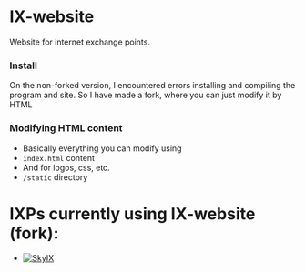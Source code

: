 # IX-website
Website for internet exchange points.

### Install
On the non-forked version, I encountered errors installing and compiling the program and site. So I have made a fork, where you can just modify it by HTML

### Modifying HTML content

* Basically everything you can modify using
* `index.html` content
* And for logos, css, etc.
* `/static` directory

# IXPs currently using IX-website (fork):

* [![SkyIX](https://skyix.net/static/img/skyix.svg)](https://skyix.net) 





